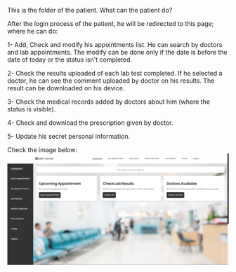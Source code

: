 This is the folder of the patient. What can the patient do?

After the login process of the patient, he will be redirected to this page; where he can do:

1- Add, Check and modify his appointments list. He can search by doctors and lab appointments. The modify can be done only if the date is before the date of today or the status isn't completed.

2- Check the results uploaded of each lab test completed. If he selected a doctor, he can see the comment uploaded by doctor on his results. The result can be downloaded on his device.

3- Check the medical records added by doctors about him (where the status is visible).

4- Check and download the prescription given by doctor.

5- Update his secret personal information.

Check the image below:
![Website Preview](patientddashboard.png)
